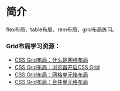 # 简介

flex布局、table布局、rem布局、grid布局练习。


### Grid布局学习资源：

- [CSS Grid布局：什么是网格布局](https://www.w3cplus.com/css3/what-is-css-grid-layout.html)
- [CSS Grid布局：浏览器开启CSS Grid](https://www.w3cplus.com/css3/how-to-enable-support-for-grid-layout-in-various-browsers.html)
- [CSS Grid布局：网格单元格布局](https://www.w3cplus.com/css3/line-base-placement-layout.html)
- [CSS Grid布局：合并单元格布局](https://www.w3cplus.com/css3/css-grid-layout-merge-cells.html)